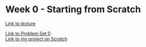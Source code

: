 # Week 0 - Starting from Scratch

[Link to lecture](https://cs50.harvard.edu/x/2025/weeks/0/)

[Link to Problem Set 0](https://cs50.harvard.edu/x/2025/psets/0/) \
[Link to my project on Scratch](https://scratch.mit.edu/projects/1160925235)
